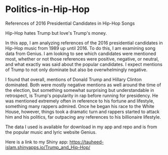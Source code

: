 # Politics-in-Hip-Hop
References of 2016 Presidential Candidates in Hip-Hop Songs 


Hip-Hop hates Trump but love's Trump's money.

In this app, I am analyzing references of the 2016 presidential candidates in Hip-Hop music from 1989 up until 2016. To do this, I am examining song data from Genius. I am looking to see which candidates were mentioned most, whether or not those references were positive, negative, or neutral, and what exactly was said about the popular candidates. I expect mentions of Trump to not only dominate but also be overwhelmingly negative.

I found that overall, mentions of Donald Trump and Hillary Clinton dominated. Both were mostly negative mentions as well around the time of the election, but something somewhat surprising but understandable in retrospect, is Trump's popularity in rap before running for presidency. He was mentioned extremely often in reference to his fortune and lifestyle, something many rappers admired. Once he began his race to the White House, however, things took a dramatic turn and rappers started to attack him and his politics, far outpacing any references to his billionaire lifestyle. 

The data I used is available for download in my app and repo and is from the popular music and lyric website Genius.

Here is a link to my Shiny app: 
https://tauheed-islam.shinyapps.io/Trump_and_Hip-Hop/
